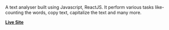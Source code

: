 A text analyser built using Javascript, ReactJS.
It perform various tasks like- counting the words, copy text, capitalize the text and many more.

**[Live Site](https://vaishnavichouksey.github.io/Text-Analyzer/)**


